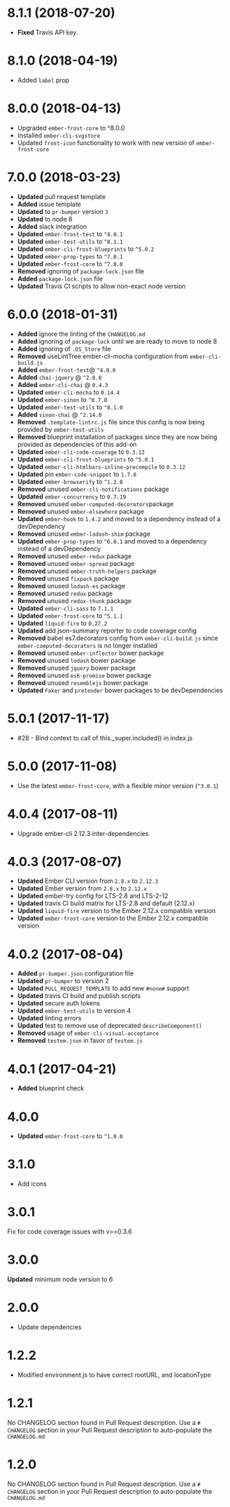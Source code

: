 # 8.1.1 (2018-07-20)

* **Fixed** Travis API key.


# 8.1.0 (2018-04-19)

* Added `label` prop

# 8.0.0 (2018-04-13)

* Upgraded `ember-frost-core` to ^8.0.0
* Installed `ember-cli-svgstore`
* Updated `frost-icon` functionality to work with new version of `ember-frost-core`

# 7.0.0 (2018-03-23)
* **Updated** pull request template
* **Added** issue template
* **Updated** to `pr-bumper` version `3`
* **Updated** to node 8
* **Added** slack integration
* **Updated** `ember-frost-test` to `^4.0.1`
* **Updated** `ember-test-utils` to `^8.1.1`
* **Updated** `ember-cli-frost-blueprints` to `^5.0.2`
* **Updated** `ember-prop-types` to `^7.0.1`
* **Updated** `ember-frost-core` to `^7.0.0`
* **Removed** ignoring of `package-lock.json` file
* **Added** `package-lock.json` file
* **Updated** Travis CI scripts to allow non-exact node version

# 6.0.0 (2018-01-31)
* **Added** ignore the linting of the `CHANGELOG.md`
* **Added** ignoring of `package-lock` until we are ready to move to node 8
* **Added** ignoring of `.DS_Store` file
* **Removed** useLintTree ember-cli-mocha configuration from `ember-cli-build.js`
* **Added** `ember-frost-test`@ `^4.0.0`
* **Added** `chai-jquery` @ `^2.0.0`
* **Added** `ember-cli-chai` @ `0.4.3`
* **Updated** `ember-cli-mocha` to `0.14.4`
* **Updated** `ember-sinon` to `^0.7.0`
* **Updated** `ember-test-utils` to `^8.1.0`
* **Added** `sinon-chai` @ `^2.14.0`
* **Removed** `.template-lintrc.js` file since this config is now being provided by `ember-test-utils`
* **Removed** blueprint installation of packages since they are now being provided as dependencies of this add-on
* **Updated** `ember-cli-code-coverage` to `0.3.12`
* **Updated** `ember-cli-frost-blueprints` to `^5.0.1`
* **Updated** `ember-cli-htmlbars-inline-precompile` to `0.3.12`
* **Updated** pin `ember-code-snippet` to `1.7.0`
* **Updated** `ember-browserify` to `^1.2.0`
* **Removed** unused `ember-cli-notifications` package
* **Updated** `ember-concurrency` to `0.7.19`
* **Removed** unused `ember-computed-decorators`package
* **Removed** unused `ember-elsewhere` package
* **Updated** `ember-hook` to `1.4.2` and moved to a dependency instead of a devDependency
* **Removed** unused `ember-lodash-shim` package
* **Updated** `ember-prop-types` to `^6.0.1` and moved to a dependency instead of a devDependency
* **Removed** unused `ember-redux` package
* **Removed** unused `ember-spread` package
* **Removed** unused `ember-truth-helpers` package
* **Removed** unused `fixpack` package
* **Removed** unused `lodash-es` package
* **Removed** unused `redux` package
* **Removed** unused `redux-thunk` package
* **Updated** `ember-cli-sass` to `7.1.1`
* **Updated** `ember-frost-core` to `^5.1.1`
* **Updated** `liquid-fire` to `0.27.2`
* **Updated** add json-summary reporter to code coverage config
* **Removed** babel es7.decorators config from `ember-cli-build.js` since `ember-computed-decorators` is no longer installed
* **Removed** unused `ember-inflector` bower package
* **Removed** unused `lodash` bower package
* **Removed** unused `jquery` bower package
* **Removed** unused `es6-promise` bower package
* **Removed** unused `resemblejs` bower package
* **Updated** `Faker` and `pretender` bower packages to be devDependencies



# 5.0.1 (2017-11-17)
* #28 - Bind context to call of this._super.included() in index.js

# 5.0.0 (2017-11-08)
* Use the latest `ember-frost-core`, with a flexible minor version (`^3.0.1`)


# 4.0.4 (2017-08-11)
* Upgrade ember-cli 2.12.3 inter-dependencies

# 4.0.3 (2017-08-07)
* **Updated** Ember CLI version from `2.8.x` to `2.12.3`
* **Updated** Ember version from `2.8.x` to `2.12.x`
* **Updated** ember-try config for LTS-2.8 and LTS-2-12
* **Updated** travis CI build matrix for LTS-2.8 and default (2.12.x)
* **Updated** `liquid-fire` version to the Ember 2.12.x compatible version
* **Updated** `ember-frost-core` version to the Ember 2.12.x compatible version

# 4.0.2 (2017-08-04)
* **Added** `pr-bumper.json` configuration file
* **Updated** `pr-bumper` to version 2
* **Updated** `PULL_REQUEST_TEMPLATE` to add new `#none#` support
* **Updated** travis CI build and publish scripts
* **Updated** secure auth tokens
* **Updated** `ember-test-utils` to version 4
* **Updated** linting errors
* **Updated** test to remove use of deprecated `describeComponent()`
* **Removed** usage of `ember-cli-visual-acceptance`
* **Removed** `testem.json` in favor of `testem.js`

# 4.0.1 (2017-04-21)
* **Added** blueprint check

# 4.0.0
* **Updated** `ember-frost-core` to `^1.0.0`

# 3.1.0
* Add icons

# 3.0.1
Fix for code coverage issues with v>=0.3.6


# 3.0.0
**Updated** minimum node version to 6



# 2.0.0
- Update dependencies


# 1.2.2
 - Modified environment.js to have correct rootURL, and locationType


# 1.2.1
No CHANGELOG section found in Pull Request description.
Use a `# CHANGELOG` section in your Pull Request description to auto-populate the `CHANGELOG.md`

# 1.2.0
No CHANGELOG section found in Pull Request description.
Use a `# CHANGELOG` section in your Pull Request description to auto-populate the `CHANGELOG.md`

